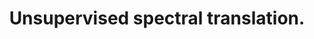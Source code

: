 ---
layout: page
title: Unsupervised spectral translation.
description: Pytorch implementation of the paper.
img: assets/img/unsup_spectral.png
importance: 1
category: implementation
related_publications: true
---